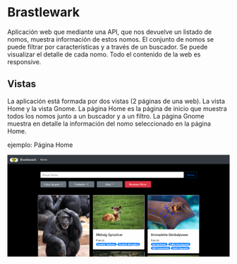 # Brastlewark

Aplicación web que mediante una API, que nos devuelve un listado de nomos, muestra información de estos nomos. El conjunto de nomos se puede filtrar por características y a través de un buscador. Se puede visualizar el detalle de cada nomo. Todo el contenido de la web es responsive.

## Vistas

  La aplicación está formada por dos vistas (2 páginas de una web). La vista Home y la vista Gnome.
  La página Home es la página de inicio que muestra todos los nomos junto a un buscador y a un filtro.
  La página Gnome muestra en detalle la información del nomo seleccionado en la página Home.
  
  ejemplo: Página Home
  
  ![Home](/img-documentacion/Home.PNG "Home")
